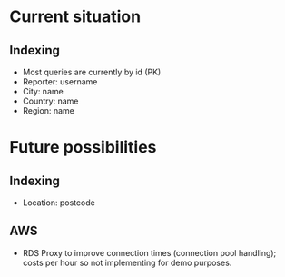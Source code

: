 # Current situation

## Indexing

* Most queries are currently by id (PK)
* Reporter: username
* City: name
* Country: name
* Region: name

# Future possibilities

## Indexing

* Location: postcode 

## AWS

* RDS Proxy to improve connection times (connection pool handling); costs per hour so not implementing for demo purposes.
